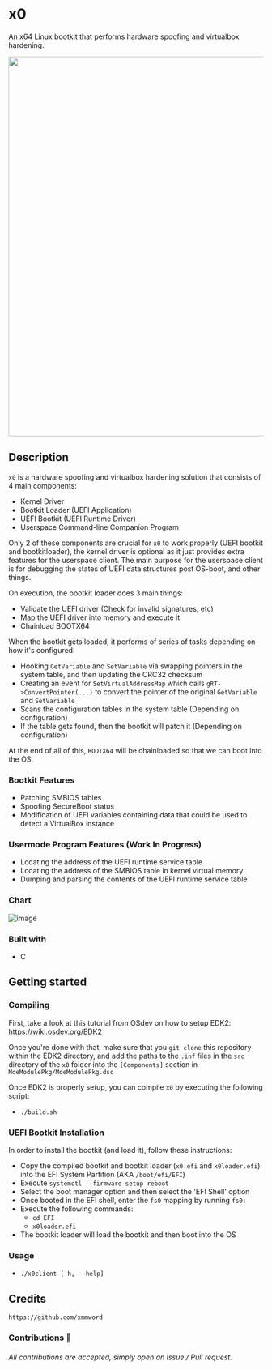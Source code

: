 # x0
An x64 Linux bootkit that performs hardware spoofing and virtualbox hardening.

<div align="center">
    <img src=https://user-images.githubusercontent.com/105472509/207756908-b8fd715f-268a-4e44-8513-df881cc90d39.png width="750px"><br>
</div>

## Description
`x0` is a hardware spoofing and virtualbox hardening solution that consists of 4 main components:
- Kernel Driver
- Bootkit Loader (UEFI Application)
- UEFI Bootkit (UEFI Runtime Driver)
- Userspace Command-line Companion Program

Only 2 of these components are crucial for `x0` to work properly (UEFI bootkit and bootkitloader), the kernel driver is optional as it just provides extra features for the userspace client. The main purpose for the userspace client is for debugging the states of UEFI data structures post OS-boot, and other things.

On execution, the bootkit loader does 3 main things:
- Validate the UEFI driver (Check for invalid signatures, etc)
- Map the UEFI driver into memory and execute it
- Chainload BOOTX64

When the bootkit gets loaded, it performs of series of tasks depending on how it's configured:
- Hooking `GetVariable` and `SetVariable` via swapping pointers in the system table, and then updating the CRC32 checksum
- Creating an event for `SetVirtualAddressMap` which calls `gRT->ConvertPointer(...)` to convert the pointer of the original `GetVariable` and `SetVariable`
- Scans the configuration tables in the system table    (Depending on configuration)
- If the table gets found, then the bootkit will patch it (Depending on configuration)

At the end of all of this, `BOOTX64` will be chainloaded so that we can boot into the OS.

### Bootkit Features
- Patching SMBIOS tables
- Spoofing SecureBoot status
- Modification of UEFI variables containing data that could be used to detect a VirtualBox instance

### Usermode Program Features (Work In Progress)
- Locating the address of the UEFI runtime service table
- Locating the address of the SMBIOS table in kernel virtual memory
- Dumping and parsing the contents of the UEFI runtime service table

### Chart
![image](https://user-images.githubusercontent.com/105472509/205988550-80a6d34f-fdde-4a12-aa56-af762e9e353e.png)

### Built with
- C

## Getting started
### Compiling
First, take a look at this tutorial from OSdev on how to setup EDK2: https://wiki.osdev.org/EDK2

Once you're done with that, make sure that you `git clone` this repository within the EDK2 directory, and add
the paths to the `.inf` files in the `src` directory of the `x0` folder into the `[Components]` section in `MdeModulePkg/MdeModulePkg.dsc`

Once EDK2 is properly setup, you can compile `x0` by executing the following script:
- `./build.sh`

### UEFI Bootkit Installation
In order to install the bootkit (and load it), follow these instructions:
- Copy the compiled bootkit and bootkit loader (`x0.efi` and `x0loader.efi`) into the EFI System Partition (AKA `/boot/efi/EFI`)
- Execute `systemctl --firmware-setup reboot`
- Select the boot manager option and then select the 'EFI Shell' option
- Once booted in the EFI shell, enter the `fs0` mapping by running `fs0:`
- Execute the following commands:
    * `cd EFI`
    * `x0loader.efi`
- The bootkit loader will load the bootkit and then boot into the OS

### Usage
- `./x0client [-h, --help]`

## Credits
```
https://github.com/xmmword
```
### Contributions 🎉
###### All contributions are accepted, simply open an Issue / Pull request.
